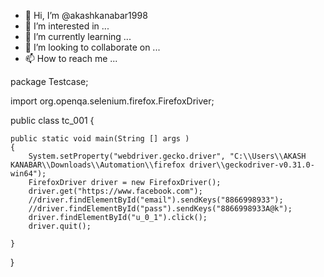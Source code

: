 - 👋 Hi, I’m @akashkanabar1998
- 👀 I’m interested in ...
- 🌱 I’m currently learning ...
- 💞️ I’m looking to collaborate on ...
- 📫 How to reach me ...

<!---
akashkanabar1998/akashkanabar1998 is a ✨ special ✨ repository because its `README.md` (this file) appears on your GitHub profile.
You can click the Preview link to take a look at your changes.
--->
package Testcase;

import org.openqa.selenium.firefox.FirefoxDriver;

public class tc_001 {
	
	public static void main(String [] args )
	{
		System.setProperty("webdriver.gecko.driver", "C:\\Users\\AKASH KANABAR\\Downloads\\Automation\\firefox driver\\geckodriver-v0.31.0-win64");
		FirefoxDriver driver = new FirefoxDriver();
		driver.get("https://www.facebook.com");
		//driver.findElementById("email").sendKeys("8866998933");
		//driver.findElementById("pass").sendKeys("8866998933A@k");
		driver.findElementById("u_0_1").click();
		driver.quit();
		
	}

}
